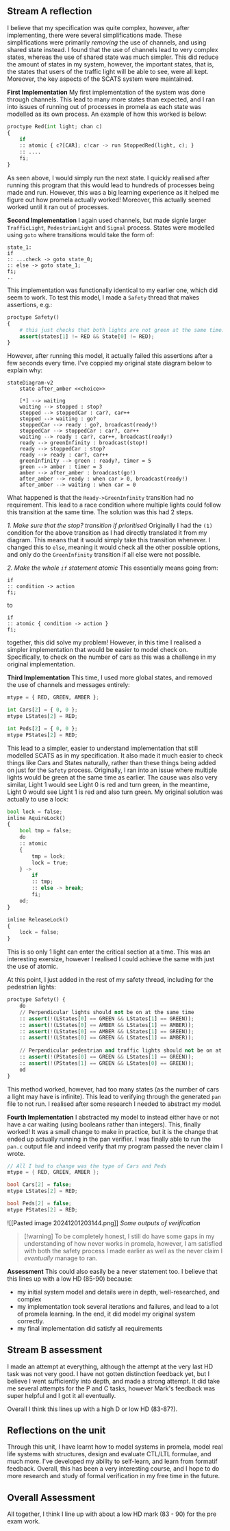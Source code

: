 ## Stream A reflection
I believe that my specification was quite complex, however, after implementing, there were several simplifications made. These simplifications were primarily *removing* the use of channels, and using shared state instead. I found that the use of channels lead to very complex states, whereas the use of shared state was much simpler. This did reduce the amount of states in my system, however, the important states, that is, the states that users of the traffic light will be able to see, were all kept. Moreover, the key aspects of the SCATS system were maintained.

**First Implementation**
My first implementation of the system was done through channels. This lead to many more states than expected, and I ran into issues of running out of processes in promela as each state was modelled as its own process. An example of how this worked is below:

```python
proctype Red(int light; chan c)
{
	if
	:: atomic { c?[CAR]; c!car -> run StoppedRed(light, c); }
	:: ....
	fi;
}
```

As seen above, I would simply run the next state. I quickly realised after running this program that this would lead to hundreds of processes being made and run. However, this was a big learning experience as it helped me figure out how promela actually worked! Moreover, this actually seemed worked until it ran out of processes.

**Second Implementation**
I again used channels, but made signle larger `TrafficLight`, `PedestrianLight` and `Signal` process. States were modelled using `goto` where transitions would take the form of:

```shell
state_1:
if
:: ...check -> goto state_0;
:: else -> goto state_1;
fi;
..
```

This implementation was functionally identical to my earlier one, which did seem to work. To test this model, I made a `Safety` thread that makes assertions, e.g.:

```python
proctype Safety()
{
	# this just checks that both lights are not green at the same time.
	assert(states[1] != RED && State[0] != RED);
}
```

However, after running this model, it actually failed this assertions after a few seconds every time. I've coppied my original state diagram below to explain why:

```mermaid
stateDiagram-v2
	state after_amber <<choice>>

	[*] --> waiting
	waiting --> stopped : stop?
	stopped --> stoppedCar : car?, car++
	stopped --> waiting : go?
	stoppedCar --> ready : go?, broadcast(ready!)
	stoppedCar --> stoppedCar : car?, car++
	waiting --> ready : car?, car++, broadcast(ready!)
	ready --> greenInfinity : broadcast(stop!)
	ready --> stoppedCar : stop?
	ready --> ready : car?, car++
	greenInfinity --> green : ready?, timer = 5
	green --> amber : timer = 3
	amber --> after_amber : broadcast(go!)
	after_amber --> ready : when car > 0, broadcast(ready!)
	after_amber --> waiting : when car = 0
```

What happened is that the `Ready->GreenInfinity` transition had no requirement. This lead to a race condition where multiple lights could follow this transition at the same time. The solution was this had 2 steps.

*1. Make sure that the stop? transition if prioritised*
Originally I had the `(1)` condition for the above transition as I had directly translated it from my diagram. This means that it would simply take this transition whenever. I changed this to `else`, meaning it would check all the other possible options, and only do the `GreenInfinity` transition if all else were not possible.

*2. Make the whole `if` statement atomic*
This essentially means going from:
```shell
if
:: condition -> action
fi;
```
to
```shell
if
:: atomic { condition -> action }
fi;
```

together, this did solve my problem! However, in this time I realised a simpler implementation that would be easier to model check on. Specifically, to check on the number of cars as this was a challenge in my original implementation.

**Third Implementation**
This time, I used more global states, and removed the use of channels and messages entirely:
```python
mtype = { RED, GREEN, AMBER };

int Cars[2] = { 0, 0 };
mtype LStates[2] = RED;

int Peds[2] = { 0, 0 };
mtype PStates[2] = RED;
```

This lead to a simpler, easier to understand implementation that still modelled SCATS as in my specification. It also made it much easier to check things like Cars and States naturally, rather than these things being added on just for the `Safety` process. Originally, I ran into an issue where multiple lights would be green at the same time as earlier. The cause was also very similar, Light 1 would see Light 0 is red and turn green, in the meantime, Light 0 would see Light 1 is red and also turn green. My original solution was actually to use a lock:
```python
bool lock = false;
inline AquireLock()
{
	bool tmp = false;
	do
	:: atomic
	{
		tmp = lock;
		lock = true;
	} ->
		if
		:: tmp;
		:: else -> break;
		fi;
	od;
}

inline ReleaseLock()
{
	lock = false;
}
```

This is so only 1 light can enter the critical section at a time. This was an interesting exersize, however I realised I could achieve the same with just the use of atomic.

At this point, I just added in the rest of my safety thread, including for the pedestrian lights:
```python
proctype Safety() {
	do
	// Perpendicular lights should not be on at the same time
	:: assert(!(LStates[0] == GREEN && LStates[1] == GREEN));
	:: assert(!(LStates[0] == AMBER && LStates[1] == AMBER));
	:: assert(!(LStates[0] == AMBER && LStates[1] == GREEN));
	:: assert(!(LStates[0] == GREEN && LStates[1] == AMBER));
	
	// Perpendicular pedestrian and traffic lights should not be on at the same time
	:: assert(!(PStates[0] == GREEN && LStates[1] == GREEN));
	:: assert(!(PStates[1] == GREEN && LStates[0] == GREEN));
	od
}
```
This method worked, however, had too many states (as the number of cars a light may have is infinite). This lead to verifying through the generated `pan` file to not run. I realised after some research I needed to abstract my model.

**Fourth Implementation**
I abstracted my model to instead either have or not have a car waiting (using booleans rather than integers). This, finally worked! It was a small change to make in practice, but it is the change that ended up actually running in the pan verifier. I was finally able to run the `pan.c` output file and indeed verify that my program passed the never claim I wrote.

```c
// All I had to change was the type of Cars and Peds
mtype = { RED, GREEN, AMBER };

bool Cars[2] = false;
mtype LStates[2] = RED;

bool Peds[2] = false;
mtype PStates[2] = RED;
```

![[Pasted image 20241201203144.png]]
*Some outputs of verification*

> [!warning] To be completely honest, I still do have some gaps in my understanding of how never works in promela, however, I am satisfied with both the safety process I made earlier as well as the never claim I *eventually* manage to ran.

**Assessment**
This could also easily be a never statement too.
I believe that this lines up with a low HD (85-90) because:
- my initial system model and details were in depth, well-researched, and complex
- my implementation took several iterations and failures, and lead to a lot of promela learning. In the end, it did model my original system correctly.
- my final implementation did satisfy all requirements

## Stream B assessment
I made an attempt at everything, although the attempt at the very last HD task was not very good. I have not gotten distinction feedback yet, but I believe I went sufficiently into depth, and made a strong attempt. It did take me several attempts for the P and C tasks, however Mark's feedback was super helpful and I got it all eventually.

Overall I think this lines up with a high D or low HD (83-87?).

## Reflections on the unit
Through this unit, I have learnt how to model systems in promela, model real life systems with structures, design and evaluate CTL/LTL formulae, and much more. I've developed my ability to self-learn, and learn from formatif feedback. Overall, this has been a very interesting course, and I hope to do more research and study of formal verification in my free time in the future.

## Overall Assessment
All together, I think I line up with about a low HD mark (83 - 90) for the pre exam work.